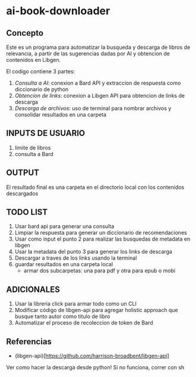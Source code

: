 # ai-book-downloader

## Concepto
Este es un programa para automatizar la busqueda y descarga de libros de relevancia,
a partir de las sugerencias dadas por AI y obtencion de contenidos en Libgen.

El codigo contiene 3 partes:
1. *Consulta a AI*: conexion a Bard API y extraccion de respuesta como diccionario de python
2. *Obtencion de links*: conexion a Libgen API para obtencion de links de descarga
3. *Descarga de archivos*: uso de terminal para nombrar archivos y consolidar resultados en una carpeta

## INPUTS DE USUARIO
1. limite de libros
2. consulta a Bard

## OUTPUT
El resultado final es una carpeta en el directorio local con los contenidos descargados

## TODO LIST
1. Usar bard api para generar una consulta
2. Limpiar la respuesta para generar un diccionario de recomendaciones
3. Usar como input el punto 2 para realizar las busquedas de metadata en libgen
4. Usar la metadata del punto 3 para generar los links de descarga
5. Descargar a traves de los links usando la terminal
6. guardar resultados en una carpeta local
    - armar dos subcarpetas: una para pdf y otra para epub o mobi

## ADICIONALES
1. Usar la libreria click para armar todo como un CLI
2. Modificar código de libgen-api para agregar holistic approach que busque tanto autor como titulo de libro
3. Automatizar el proceso de recoleccion de token de Bard

## Referencias
- (libgen-api)[https://github.com/harrison-broadbent/libgen-api]

Ver como hacer la descarga desde python! Si no funciona, correr con sh
